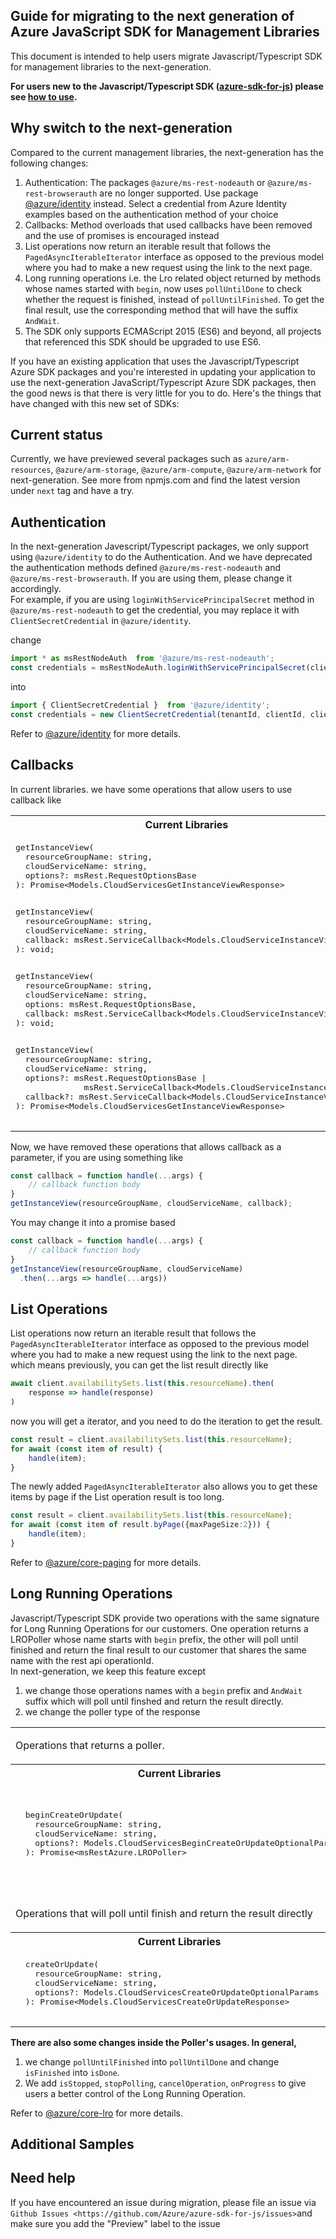 ## Guide for migrating to the next generation of Azure JavaScript SDK for Management Libraries

This document is intended to help users migrate Javascript/Typescript SDK for management libraries to the next-generation.

**For users new to the Javascript/Typescript SDK ([azure-sdk-for-js](https://github.com/Azure/azure-sdk-for-js)) please see [how to use](./how-to-use.md).**

## Why switch to the next-generation

Compared to the current management libraries, the next-generation has the following changes: 

1. Authentication: The packages `@azure/ms-rest-nodeauth` or `@azure/ms-rest-browserauth` are no longer supported. Use package [@azure/identity](https://www.npmjs.com/package/@azure/identity) instead. Select a credential from Azure Identity examples based on the authentication method of your choice
1. Callbacks: Method overloads that used callbacks have been removed and the use of promises is encouraged instead
1. List operations now return an iterable result that follows the `PagedAsyncIterableIterator` interface as opposed to the previous model where you had to make a new request using the link to the next page.
1. Long running operations i.e. the Lro related object returned by methods whose names started with `begin`, now uses `pollUntilDone` to check whether the request is finished, instead of `pollUntilFinished`. To get the final result, use the corresponding method that will have the suffix `AndWait`.
1. The SDK only supports ECMAScript 2015 (ES6) and beyond, all projects that referenced this SDK should be upgraded to use ES6.

If you have an existing application that uses the Javascript/Typescript Azure SDK packages and you're interested in updating your application to use the next-generation JavaScript/Typescript Azure SDK packages, then the good news is that there is very little for you to do. Here's the things that have changed with this new set of SDKs:

## Current status
Currently, we have previewed several packages such as `azure/arm-resources`, `@azure/arm-storage`, `@azure/arm-compute`, `@azure/arm-network` for next-generation. See more from npmjs.com and find the latest version under `next` tag and have a try.  

## Authentication

In the next-generation Javescript/Typescript packages, we only support using `@azure/identity` to do the Authentication. And we have deprecated the authentication methods defined `@azure/ms-rest-nodeauth` and `@azure/ms-rest-browserauth`. If you are using them, please change it accordingly.  
For example, if you are using `loginWithServicePrincipalSecret` method in `@azure/ms-rest-nodeauth` to get the credential, you may replace it with `ClientSecretCredential` in `@azure/identity`.  

change
```typescript
import * as msRestNodeAuth  from '@azure/ms-rest-nodeauth';
const credentials = msRestNodeAuth.loginWithServicePrincipalSecret(clientId, clientSecret, tenantId);
```
into
```typescript
import { ClientSecretCredential }  from '@azure/identity';
const credentials = new ClientSecretCredential(tenantId, clientId, clientSecrat);
```
Refer to [@azure/identity](https://www.npmjs.com/package/@azure/identity) for more details.


## Callbacks

In current libraries. we have some operations that allow users to use callback like 

<!-- markdownlint-disable MD033 -->
<table>
  <tr>
    <th>Current Libraries</th>
    <th>Next Generation</th>
  </tr>
  <tr>
    <td>
      <pre lang="typescript">
getInstanceView(
  resourceGroupName: string,
  cloudServiceName: string,
  options?: msRest.RequestOptionsBase
): Promise&lt;Models.CloudServicesGetInstanceViewResponse>
      </pre>
      <pre lang="typescript">
getInstanceView(
  resourceGroupName: string,
  cloudServiceName: string,
  callback: msRest.ServiceCallback&lt;Models.CloudServiceInstanceView>
): void;
      </pre>
      <pre lang="typescript">
getInstanceView(
  resourceGroupName: string,
  cloudServiceName: string,
  options: msRest.RequestOptionsBase,
  callback: msRest.ServiceCallback&lt;Models.CloudServiceInstanceView>
): void;
      </pre>
      <pre lang="typescript">
getInstanceView(
  resourceGroupName: string,
  cloudServiceName: string,
  options?: msRest.RequestOptionsBase |
              msRest.ServiceCallback&lt;Models.CloudServiceInstanceView>,
  callback?: msRest.ServiceCallback&lt;Models.CloudServiceInstanceView>
): Promise&lt;Models.CloudServicesGetInstanceViewResponse> 
      </pre>
    </td>
    <td>
      <pre lang="typescript">
getInstanceView(
  resourceGroupName: string,
  cloudServiceName: string,
  options?: CloudServicesGetInstanceViewOptionalParams
): Promise&lt;CloudServicesGetInstanceViewResponse> 
      </pre>
    </td>
  </tr>
</table>
<!-- markdownlint-enable MD033 -->


Now, we have removed these operations that allows callback as a parameter, if you are using something like 
```typescript
const callback = function handle(...args) {
    // callback function body
}
getInstanceView(resourceGroupName, cloudServiceName, callback);
```
You may change it into a promise based 
```typescript
const callback = function handle(...args) {
    // callback function body
}
getInstanceView(resourceGroupName, cloudServiceName)
  .then(...args => handle(...args))
```

## List Operations

List operations now return an iterable result that follows the `PagedAsyncIterableIterator` interface as opposed to the previous model where you had to make a new request using the link to the next page.  
which means previously, you can get the list result directly like
```typescript
await client.availabilitySets.list(this.resourceName).then(
    response => handle(response)
)
```
now you will get a iterator, and you need to do the iteration to get the result. 
```typescript
const result = client.availabilitySets.list(this.resourceName);
for await (const item of result) {
    handle(item);
}
```
The newly added `PagedAsyncIterableIterator` also allows you to get these items by page if the List operation result is too long.
```typescript
const result = client.availabilitySets.list(this.resourceName);
for await (const item of result.byPage({maxPageSize:2})) {
    handle(item);
}
```
Refer to [@azure/core-paging](https://www.npmjs.com/package/@azure/core-paging) for more details.

## Long Running Operations

Javascript/Typescript SDK provide two operations with the same signature for Long Running Operations for our customers. One operation returns a LROPoller whose name starts with `begin` prefix, the other will poll until finished and return the final result to our customer that shares the same name with the rest api operationId.  
In next-generation, we keep this feature except 
1. we change those operations names with a `begin` prefix and `AndWait` suffix which will poll until finshed and return the result directly.  
1. we change the poller type of the response

<!-- markdownlint-disable MD033 -->
<table>
  <tr>
    <td colspan="2">
      <p>
        Operations that returns a poller.
      </p>
    </td>
  </tr>
  <tr>
    <th>Current Libraries</th>
    <th>Next Generation</th>
  </tr>
  <tr>
    <td>
      <pre lang="typescript">
  beginCreateOrUpdate(
    resourceGroupName: string,
    cloudServiceName: string,
    options?: Models.CloudServicesBeginCreateOrUpdateOptionalParams
  ): Promise&lt;msRestAzure.LROPoller>
      </pre>
    </td>
    <td>
      <pre lang="typescript">
  async beginCreateOrUpdate(
    resourceGroupName: string,
    cloudServiceName: string,
    options?: CloudServicesCreateOrUpdateOptionalParams
  ): Promise&lt;PollerLike<
        PollOperationState&lt;CloudServicesCreateOrUpdateResponse>,
        CloudServicesCreateOrUpdateResponse
      >
    >
      </pre>
    </td>
  </tr>
  <tr>
    <td colspan="2">
      <p>
        Operations that will poll until finish and return the result directly
      </p>
    </td>
  </tr>
  <tr>
    <th>Current Libraries</th>
    <th>Next Generation</th>
  </tr>
  <tr>
    <td>
      <pre lang="typescript">
  createOrUpdate(
    resourceGroupName: string,
    cloudServiceName: string,
    options?: Models.CloudServicesCreateOrUpdateOptionalParams
  ): Promise&lt;Models.CloudServicesCreateOrUpdateResponse>
      </pre>
    </td>
    <td>
      <pre lang="typescript">
  async beginCreateOrUpdateAndWait(
    resourceGroupName: string,
    cloudServiceName: string,
    options?: CloudServicesCreateOrUpdateOptionalParams
  ): Promise&lt;CloudServicesCreateOrUpdateResponse>
      </pre>
    </td>
  </tr>
</table>
<!-- markdownlint-enable MD033 -->

**There are also some changes inside the Poller's usages. In general,**
1. we change `pollUntilFinished` into `pollUntilDone` and change `isFinished` into `isDone`.
1. We add `isStopped`, `stopPolling`, `cancelOperation`, `onProgress` to give users a better control of the Long Running Operation. 

Refer to [@azure/core-lro](https://www.npmjs.com/package/@azure/core-lro) for more details.

## Additional Samples


## Need help

If you have encountered an issue during migration, please file an issue via `Github Issues <https://github.com/Azure/azure-sdk-for-js/issues>`and make sure you add the "Preview" label to the issue
